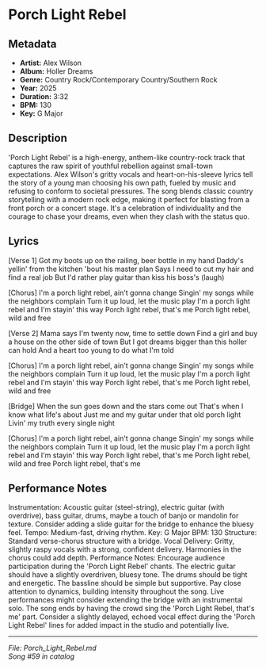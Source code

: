 # Porch Light Rebel

## Metadata
- **Artist:** Alex Wilson
- **Album:** Holler Dreams
- **Genre:** Country Rock/Contemporary Country/Southern Rock
- **Year:** 2025
- **Duration:** 3:32
- **BPM:** 130
- **Key:** G Major

## Description
'Porch Light Rebel' is a high-energy, anthem-like country-rock track that captures the raw spirit of youthful rebellion against small-town expectations. Alex Wilson's gritty vocals and heart-on-his-sleeve lyrics tell the story of a young man choosing his own path, fueled by music and refusing to conform to societal pressures. The song blends classic country storytelling with a modern rock edge, making it perfect for blasting from a front porch or a concert stage. It's a celebration of individuality and the courage to chase your dreams, even when they clash with the status quo.

## Lyrics

[Verse 1]
Got my boots up on the railing, beer bottle in my hand
Daddy's yellin' from the kitchen 'bout his master plan
Says I need to cut my hair and find a real job
But I'd rather play guitar than kiss his boss's (laugh)

[Chorus]
I'm a porch light rebel, ain't gonna change
Singin' my songs while the neighbors complain
Turn it up loud, let the music play
I'm a porch light rebel and I'm stayin' this way
Porch light rebel, that's me
Porch light rebel, wild and free

[Verse 2]
Mama says I'm twenty now, time to settle down
Find a girl and buy a house on the other side of town
But I got dreams bigger than this holler can hold
And a heart too young to do what I'm told

[Chorus]
I'm a porch light rebel, ain't gonna change
Singin' my songs while the neighbors complain
Turn it up loud, let the music play
I'm a porch light rebel and I'm stayin' this way
Porch light rebel, that's me
Porch light rebel, wild and free

[Bridge]
When the sun goes down and the stars come out
That's when I know what life's about
Just me and my guitar under that old porch light
Livin' my truth every single night

[Chorus]
I'm a porch light rebel, ain't gonna change
Singin' my songs while the neighbors complain
Turn it up loud, let the music play
I'm a porch light rebel and I'm stayin' this way
Porch light rebel, that's me
Porch light rebel, wild and free
Porch light rebel, that's me

## Performance Notes

Instrumentation: Acoustic guitar (steel-string), electric guitar (with overdrive), bass guitar, drums, maybe a touch of banjo or mandolin for texture. Consider adding a slide guitar for the bridge to enhance the bluesy feel. 
Tempo: Medium-fast, driving rhythm.
Key: G Major
BPM: 130
Structure: Standard verse-chorus structure with a bridge.
Vocal Delivery: Gritty, slightly raspy vocals with a strong, confident delivery. Harmonies in the chorus could add depth.
Performance Notes: Encourage audience participation during the 'Porch Light Rebel' chants. The electric guitar should have a slightly overdriven, bluesy tone. The drums should be tight and energetic. The bassline should be simple but supportive. Pay close attention to dynamics, building intensity throughout the song. Live performances might consider extending the bridge with an instrumental solo. The song ends by having the crowd sing the 'Porch Light Rebel, that's me' part. Consider a slightly delayed, echoed vocal effect during the 'Porch Light Rebel' lines for added impact in the studio and potentially live.

---
*File: Porch_Light_Rebel.md*  
*Song #59 in catalog*
